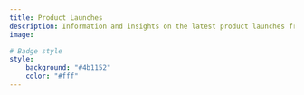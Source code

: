 ```yaml
---
title: Product Launches
description: Information and insights on the latest product launches from Apple and Android.
image: 

# Badge style
style:
    background: "#4b1152"
    color: "#fff"
---
```

